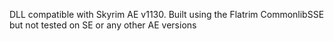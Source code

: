 DLL compatible with Skyrim AE v1130. Built using the Flatrim CommonlibSSE but not tested on SE or any other AE versions
